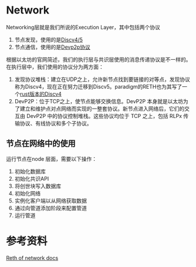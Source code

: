 
# Network

Networking层就是我们所说的Execution Layer，其中包括两个协议
1. 节点发现，使用的是[Discv4/5](/docs/research/Discv4.md)  
2. 节点通信，使用的是[Devp2p协议](/docs/research/Devp2p.md) 

根据以太坊的官网简述，我们的执行层与共识层使用的消息传递协议是不一样的。
在执行层中，我们使用的协议分为两方面：
1. 发现协议堆栈：建立在UDP之上，允许新节点找到要链接的对等点，发现协议称为Discv4，现在正在努力迁移到Discv5。paradigm的RETH也为其写了一个[rust版本的Discv4](https://github.com/paradigmxyz/reth/tree/427a8395f9d89aaab8ff563d6041af34cddbf425/crates/net/discv4)  
2. DevP2P：位于TCP之上，使节点能够交换信息。DevP2P 本身就是以太坊为了建立和维护点对点网络而实现的一整套协议。新节点进入网络后，它们的交互由 DevP2P 中的协议控制堆栈。这些协议均位于 TCP 之上，包括 RLPx 传输协议、有线协议和多个子协议。  

## 节点在网络中的使用
运行节点在node 层面，需要以下操作：
1. 初始化数据库
2. 初始化共识API
3. 将创世块写入数据库
4. 初始化网络
5. 实例化客户端以从网络获取数据
6. 通过向管道添加阶段来配置管道
7. 运行管道

# 参考资料
[Reth of network docs](https://github.com/paradigmxyz/reth/blob/main/docs/crates/network.md)  
